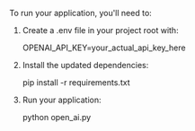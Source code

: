 To run your application, you'll need to:

1. Create a .env file in your project root with:

   OPENAI_API_KEY=your_actual_api_key_here

2. Install the updated dependencies:

   pip install -r requirements.txt

3. Run your application:

   python open_ai.py 
